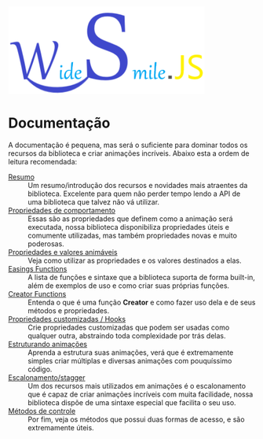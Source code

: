 <img src='https://github.com/diogoneves07/wide-smile/blob/main/other/img/small-wide-smile.png' alt='WideSmile - logo' width='400px' />

# Documentação

A documentação é pequena, mas será o suficiente para dominar todos os recursos da biblioteca e criar animações incríveis. Abaixo esta a ordem de leitura recomendada:

<dl>
<dt><a href='https://github.com/diogoneves07/wide-smile/wiki/Resumo-|-Introdução'>Resumo</a></dt>

<dd>
Um resumo/introdução dos recursos e novidades mais atraentes da
biblioteca. Excelente para quem não perder tempo lendo a API de uma
biblioteca que talvez não vá utilizar.
</dd>

<dt>
<a href='https://github.com/diogoneves07/wide-smile/wiki/Propriedades-de-comportamento'>Propriedades de comportamento</a>
</dt>

<dd>
Essas são as propriedades que definem como a animação
será executada, nossa biblioteca disponibiliza propriedades úteis
e comumente utilizadas, mas também propriedades novas e muito
poderosas.
</dd>
<dt><a href='https://github.com/diogoneves07/wide-smile/wiki/Propriedades-e-valores-animáveis'>Propriedades e valores animáveis</a></dt>

<dd>Veja como utilizar as propriedades e os valores destinados a elas.</dd>
<dt><a href='https://github.com/diogoneves07/wide-smile/wiki/Easings-functions'>Easings Functions</a></dt>

<dd>
A lista de funções e sintaxe que a biblioteca suporta de forma
built-in, além de exemplos de uso e como criar suas próprias
funções.
</dd>
<dt><a href='https://github.com/diogoneves07/wide-smile/wiki/Creator-Functions'>Creator Functions</a></dt>

<dd>
Entenda o que é uma função <strong>Creator</strong> e como
fazer uso dela e de seus métodos e propriedades.
</dd>
<dt><a href='https://github.com/diogoneves07/wide-smile/wiki/Propriedades-customizadas-%7C-Hooks'>Propriedades customizadas / Hooks</a></dt>

<dd>
Crie propriedades customizadas que podem ser usadas como qualquer outra, abstraindo toda complexidade por trás delas.
</dd>
<dt><a href='https://github.com/diogoneves07/wide-smile/wiki/Estruturando-animações'>Estruturando animações</a></dt>

<dd>
Aprenda a estrutura suas animações, verá que é
extremamente simples criar múltiplas e diversas animações com
pouquíssimo código.
</dd>
<dt><a href='https://github.com/diogoneves07/wide-smile/wiki/Escalonamento-%7C-Stagger'>Escalonamento/stagger</a></dt>

<dd>
Um dos recursos mais utilizados em animações é o
escalonamento que é capaz de criar animações incríveis
com muita facilidade, nossa biblioteca dispõe de uma sintaxe especial
que facilita o seu uso.
</dd>

<dt>
<a href='https://github.com/diogoneves07/wide-smile/wiki/Creators-e-Performer-APIs'>Métodos de controle</a>
</dt>

<dd>
Por fim, veja os métodos que possui duas formas de acesso, e são
extremamente úteis.
</dd>
</dl>
